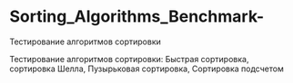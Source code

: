 # Sorting_Algorithms_Benchmark-
Тестирование алгоритмов сортировки

Тестирование алгоритмов сортировки: Быстрая сортировка, сортировка Шелла, Пузырьковая сортировка, Сортировка подсчетом
